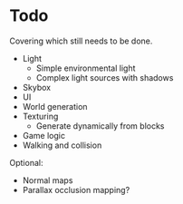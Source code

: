 # Todo

Covering which still needs to be done.

- Light
  - Simple environmental light
  - Complex light sources with shadows
- Skybox
- UI
- World generation
- Texturing
  - Generate dynamically from blocks
- Game logic
- Walking and collision

Optional:

- Normal maps
- Parallax occlusion mapping?
